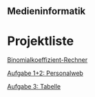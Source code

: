 ## Medieninformatik

# Projektliste
[Binomialkoeffizient-Rechner](https://maximmaximus.github.io/Medieninformatik/Binomialkoeffizient/)

[Aufgabe 1+2: Personalweb](https://maximmaximus.github.io/Medieninformatik/Aufgabe%201%2B2:%20Personalweb/)

[Aufgabe 3: Tabelle](https://maximmaximus.github.io/Medieninformatik/blob/master/Aufgabe%203:%20Tabelle/)
